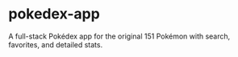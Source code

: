 # pokedex-app
A full-stack Pokédex app for the original 151 Pokémon with search, favorites, and detailed stats.
